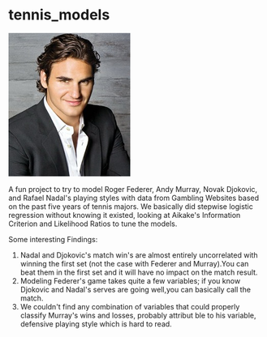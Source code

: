 tennis_models
=============

![roger](roger-federer-1-sized.jpg)


A fun project to try to model Roger Federer, Andy Murray, Novak Djokovic, and Rafael Nadal's playing styles with 
data from Gambling Websites based on the past five years of tennis majors. We basically did stepwise logistic
regression without knowing it existed, looking at Aikake's Information Criterion and Likelihood Ratios to tune the models.

Some interesting Findings:
1. Nadal and Djokovic's match win's are almost entirely uncorrelated with winning the first set (not the case with Federer and Murray).You can beat them in the first set and it will have no impact on the match result.
2. Modeling Federer's game takes quite a few variables; if you know Djokovic and Nadal's serves are going well,you can basically call the match.
3. We couldn't find any combination of variables that could properly classify Murray's wins and losses, probably attribut ble to his variable, defensive playing style which is hard to read.
